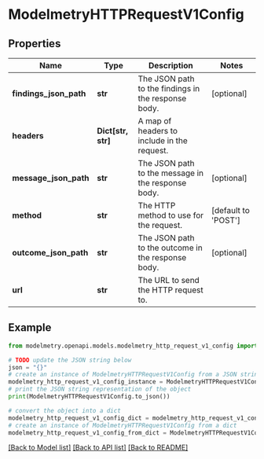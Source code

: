 # ModelmetryHTTPRequestV1Config


## Properties

Name | Type | Description | Notes
------------ | ------------- | ------------- | -------------
**findings_json_path** | **str** | The JSON path to the findings in the response body. | [optional] 
**headers** | **Dict[str, str]** | A map of headers to include in the request. | 
**message_json_path** | **str** | The JSON path to the message in the response body. | [optional] 
**method** | **str** | The HTTP method to use for the request. | [default to 'POST']
**outcome_json_path** | **str** | The JSON path to the outcome in the response body. | [optional] 
**url** | **str** | The URL to send the HTTP request to. | 

## Example

```python
from modelmetry.openapi.models.modelmetry_http_request_v1_config import ModelmetryHTTPRequestV1Config

# TODO update the JSON string below
json = "{}"
# create an instance of ModelmetryHTTPRequestV1Config from a JSON string
modelmetry_http_request_v1_config_instance = ModelmetryHTTPRequestV1Config.from_json(json)
# print the JSON string representation of the object
print(ModelmetryHTTPRequestV1Config.to_json())

# convert the object into a dict
modelmetry_http_request_v1_config_dict = modelmetry_http_request_v1_config_instance.to_dict()
# create an instance of ModelmetryHTTPRequestV1Config from a dict
modelmetry_http_request_v1_config_from_dict = ModelmetryHTTPRequestV1Config.from_dict(modelmetry_http_request_v1_config_dict)
```
[[Back to Model list]](../README.md#documentation-for-models) [[Back to API list]](../README.md#documentation-for-api-endpoints) [[Back to README]](../README.md)


